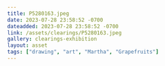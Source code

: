 ```yaml
---
title: P5280163.jpeg
date: 2023-07-28 23:58:52 -0700
dateadded: 2023-07-28 23:58:52 -0700
link: /assets/clearings/P5280163.jpeg
gallery: clearings-exhibition
layout: asset
tags: ["drawing", "art", "Martha", "Grapefruits"]
--- 
```

